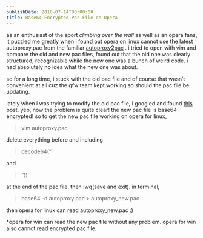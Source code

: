 ```yaml
---
publishDate: 2010-07-14T00:00:00
title: Base64 Encrypted Pac File on Opera
---
```


as an enthusiast of the sport *climbing over the wall* as well as an
opera fans, it puzzled me greatly when i found out opera on linux cannot
use the latest autoproxy.pac from the familiar
[autoproxy2pac](http://autoproxy2pac.appspot.com/) . i tried to open
with vim and compare the old and new pac files, found out that the old
one was clearly structured, recognizable while the new one was a bunch
of weird code. i had absolutely no idea what the new one was about.

so for a long time, i stuck with the old pac file and of course that
wasn’t convenient at all cuz the gfw team kept working so should the pac
file be updating.

lately when i was trying to modify the old pac file, i googled and found
[this](http://bbs.operachina.com/viewtopic.php?f=30&t=78095) post. yep,
now the problem is quite clear! the new pac file is base64 encrypted! so
to get the new pac file working on opera for linux,

> vim autoproxy.pac

delete everything before and including

> ﻿﻿﻿﻿﻿decode64(”

and

> ”))

at the end of the pac file. then :wq(save and exit). in terminal,

> base64 -d autoproxy.pac \> autoproxy\_new.pac

then opera for linux can read autoproxy\_new.pac :)

\*opera for win can read the new pac file without any problem. opera for
win also cannot read encrypted pac file.

